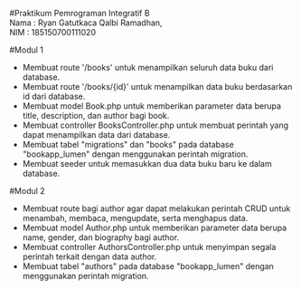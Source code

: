 #Praktikum Pemrograman Integratif B  
Nama : Ryan Gatutkaca Qalbi Ramadhan,  
NIM : 185150700111020

#Modul 1
- Membuat route '/books' untuk menampilkan seluruh data buku dari database.
- Membuat route '/books/{id}' untuk menampilkan data buku berdasarkan id dari database.
- Membuat model Book.php untuk memberikan parameter data berupa title, description, dan author bagi book.
- Membuat controller BooksController.php untuk membuat perintah yang dapat menampilkan data dari database.
- Membuat tabel "migrations" dan "books" pada database "bookapp_lumen" dengan menggunakan perintah migration.
- Membuat seeder untuk memasukkan dua data buku baru ke dalam database.

#Modul 2
- Membuat route bagi author agar dapat melakukan perintah CRUD untuk menambah, membaca, mengupdate, serta menghapus data.
- Membuat model Author.php untuk memberikan parameter data berupa name, gender, dan biography bagi author.
- Membuat controller AuthorsController.php untuk menyimpan segala perintah terkait dengan data author.
- Membuat tabel "authors" pada database "bookapp_lumen" dengan menggunakan perintah migration.